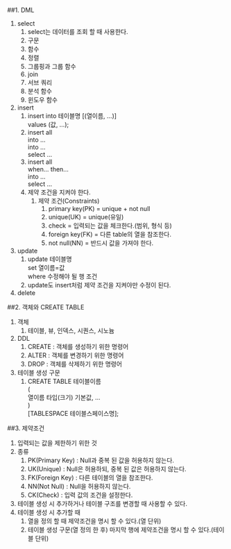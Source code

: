 ##1. DML
1. select
	1. select는 데이터를 조회 할 때 사용한다.
	2. 구문
	3. 함수
	4. 정렬
	5. 그룹핑과 그룹 함수
	6. join
	7. 서브 쿼리
	8. 분석 함수
	9. 윈도우 함수
2. insert
	1. insert into 테이블명 [(열이름, …)]  
      values (값, …);
	2. insert  all  
       into ...  
       into ...  
       select ...  
	3. insert  all  
        when... then...  
          into ...  
        select ...  
	4. 제약 조건을 지켜야 한다.
		1. 제약 조건(Constraints)
			1. primary key(PK) = unique + not null
			2. unique(UK) = unique(유일)
			3. check = 입력되는 값을 체크한다.(범위, 형식 등)
			4. foreign key(FK) = 다른 table의 열을 참조한다.
			5. not null(NN) = 반드시 값을 가져야 한다.
3. update
	1. update 테이블명  
     set 열이름=값  
     where 수정해야 될 행 조건  
	2. update도 insert처럼 제약 조건을 지켜야만 수정이 된다.
4. delete


##2. 객체와 CREATE TABLE
1. 객체
	1. 테이블, 뷰, 인덱스, 시퀀스, 시노늄
2. DDL
	1. CREATE : 객체를 생성하기 위한 명령어
	2. ALTER : 객체를 변경하기 위한 명령어
	3. DROP : 객체를 삭제하기 위한 명령어
3. 테이블 생성 구문
	1. CREATE TABLE 테이블이름  
      (  
        열이름 타입(크기) 기본값, ...  
      )  
      [TABLESPACE 테이블스페이스명];  


##3. 제약조건
1. 입력되는 값을 제한하기 위한 것
2. 종류
	1. PK(Primary Key) : Null과 중복 된 값을 허용하지 않는다.
	2. UK(Unique) : Null은 허용하되, 중복 된 값은 허용하지 않는다.
	3. FK(Foreign Key) : 다른 테이블의 열을 참조한다.
	4. NN(Not Null) : Null을 허용하지 않는다.
	5. CK(Check) : 입력 값의 조건을 설정한다.
3. 테이블 생성 시 추가하거나 테이블 구조를 변경할 때 사용할 수 있다.
4. 테이블 생성 시 추가할 때
	1. 열을 정의 할 때 제약조건을 명시 할 수 있다.(열 단위)
	2. 테이블 생성 구문(열 정의 한 후) 마지막 행에 제약조건을 명시 할 수 있다.(테이블 단위)

